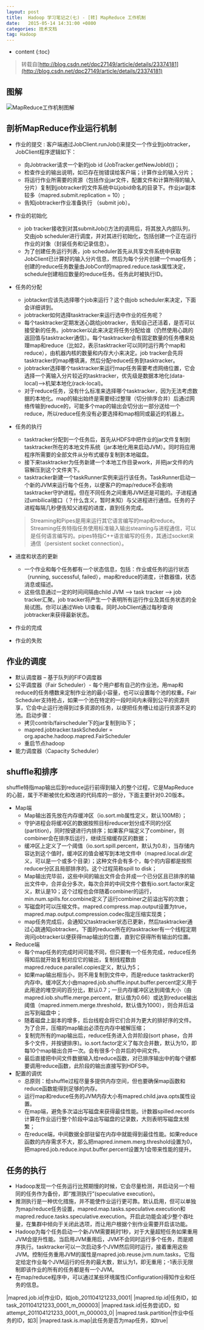 ```yaml
---
layout: post
title:  Hadoop 学习笔记之(七) - [转] MapReduce 工作机制
date:   2015-05-14 14:31:00 +0800
categories: 技术文档
tag: Hadoop
---
```


* content
{:toc}


> 转载自[http://blog.csdn.net/dpc27149/article/details/23374181](http://blog.csdn.net/dpc27149/article/details/23374181)

图解
---------------------------------
![MapReduce工作机制图解](/images/blog/hadoop/07-mapreduce-works/how-mapreduce-works.png)

剖析MapReduce作业运行机制
---------------------------------

* 作业的提交 : 客户端通过JobClient.runJob()来提交一个作业到jobtracker，JobClient程序逻辑如下：
	+ 向Jobtracker请求一个新的job id (JobTracker.getNewJobId())；
	+ 检查作业的输出说明，如已存在抛错误给客户端；计算作业的输入分片；
	+ 将运行作业所需要的资源（包括作业jar文件，配置文件和计算所得的输入分片）复制到jobtracker的文件系统中以jobid命名的目录下。作业jar副本较多（mapred.submit.replication = 10）;
	+ 告知jobtracker作业准备执行 （submit job）。
* 作业的初始化
	+ job tracker接收到对其submitJob()方法的调用后，将其放入内部队列，交由job scheduler进行调度，并对其进行初始化，包括创建一个正在运行作业的对象（封装任务和记录信息）。
	+ 为了创建任务运行列表，job scheduler首先从共享文件系统中获取JobClient已计算好的输入分片信息，然后为每个分片创建一个map任务；创建的reduce任务数量由JobConf的mapred.reduce.task属性决定，schedule创建相应数量的reduce任务。任务此时被执行ID。
* 任务的分配
	+ jobtacker应该先选择哪个job来运行？这个由job scheduler来决定，下面会详细讲到。
	+ jobtracker如何选择tasktracker来运行选中作业的任务呢？
	+ 每个tasktracker定期发送心跳给jobtracker，告知自己还活着，是否可以接受新的任务。jobtracker以此来决定将任务分配给谁（仍然使用心跳的返回值与tasktracker通信）。每个tasktracker会有固定数量的任务槽来处理map和reduce（比如2，表示tasktracker可以同时运行两个map和reduce），由机器内核的数量和内存大小来决定。job tracker会先将tasktracker的map槽填满，然后分配reduce任务到tasktracker。
	+ jobtracker选择哪个tasktracker来运行map任务需要考虑网络位置，它会选择一个离输入分片较近的tasktracker，优先级是数据本地化(data-local)–>机架本地化(rack-local)。
	+ 对于reduce任务，没有什么标准来选择哪个tasktracker，因为无法考虑数据的本地化。map的输出始终是需要经过整理（切分排序合并）后通过网络传输到reduce的，可能多个map的输出会切分出一部分送给一个reduce，所以reduce任务没有必要选择和map相同或最近的机器上。
* 任务的执行
	+ tasktracker分配到一个任务后，首先从HDFS中把作业的jar文件复制到tasktracker所在的本地文件系统（jar本地化用来启动JVM）。同时将应用程序所需要的全部文件从分布式缓存复制到本地磁盘。
	+ 接下来tasktracker为任务新建一个本地工作目录work，并把jar文件的内容解压到这个文件夹下。
	+ tasktracker新建一个taskRunner实例来运行该任务。TaskRunner启动一个新的JVM来运行每个任务，以便客户的map/reduce不会影响tasktracker守护进程。但在不同任务之间重用JVM还是可能的。子进程通过umbilical接口（？什么含义，暂时未知）与父进程进行通信。任务的子进程每隔几秒便告知父进程的进度，直到任务完成。
	
	> Streaming和Pipes是用来运行其它语言编写的map和reduce。Streaming任务特指任务使用标准输入输出steaming与进程通信，可以是任何语言编写的。pipes特指C++语言编写的任务，其通过socket来通信（persistent socket connection）。
	
* 进度和状态的更新
	+ 一个作业和每个任务都有一个状态信息，包括：作业或任务的运行状态（running, successful, failed），map和reduce的进度，计数器值，状态消息或描述。
	+ 这些信息通过一定的时间间隔由child JVM –> task tracker –> job tracker汇聚。job tracker将产生一个表明所有运行作业及其任务状态的全局试图。你可以通过Web UI查看。同时JobClient通过每秒查询jobtracker来获得最新状态。
* 作业的完成
* 作业的失败

作业的调度
---------------------------------

* 默认调度器 – 基于队列的FIFO调度器
* 公平调度器（Fair Scheduler）- 每个用户都有自己的作业池，用map和reduce的任务槽数来定制作业池的最小容量，也可以设置每个池的权重。Fair Scheduler支持抢占，如果一个池在特定的一段时间内未得到公平的资源共享，它会中止运行池得到过多资源的任务，以便把任务槽让给运行资源不足的池。启动步骤：
	+ 拷贝contrib/fairscheduler下的jar复制到lib下；
	+ mapred.jobtracker.taskScheduler = org.apache.hadoop.mapred.FairScheduler
	+ 重启节点hadoop
* 能力调度器（Capacity Scheduler）

shuffle和排序
---------------------------------

shuffle特指map输出后到reduce运行前得到输入的整个过程，它是MapReduce的心脏，属于不断被优化和改进的代码库的一部分，下面主要针对0.20版本。

* Map端
	+ Map输出首先放在内存缓冲区（io.sort.mb属性定义，默认100MB）；
	+ 守护进程会将缓冲区的数据按照目标reducer划分成不同的分区(partition)，同时按键进行内排序；如果客户端定义了combiner，则combiner会在排序后运行，继续压缩缓存区的数据；
	+ 缓冲区上定义了一个阈值（io.sort.spill.percent，默认为0.8），当存储内容达到这个值时，缓冲区的值会被写到本地文件中（mapred.local.dir定义，可以是一个或多个目录）；这种文件会有多个，每个的内容都是按照reducer分区且局部排序的。这个过程简称spill to disk；
	+ Map输出完毕前，这些中间的输出文件会合并成一个已分区且已排序的输出文件中，合并会分多次，每次合并的中间文件个数有io.sort.factor来定义，默认是10；这个过程也会伴随着combiner的运行，min.num.spills.for.combine定义了运行combiner之前溢出写的次数；
	+ 写磁盘时可以压缩文件。mapred.compress.map.output设置为true，mapred.map.output.compression.codec指定压缩实现类；
	+ map任务完成后，会通知父tasktracker状态已更新，然后tasktracker通过心跳通知jobtracker。下面的reduce所在的tasktracker有一个线程定期询问jobtracker以便获得map输出的位置，直到它获得所有输出的位置。
* Reduce端
	+ 每个map任务的完成时间可能不同，但只要有一个任务完成，reduce任务得知后就开始复制对应它的输出，复制线程数由mapred.reduce.parallel.copies定义，默认为5；
	+ 如果map输出相当小，则不用复制到文件中，而是reduce tasktracker的内存中。缓冲区大小由mapred.job.shuffle.input.buffer.percent定义用于此用途的堆空间的百分比，默认0.7；一旦内存缓冲区达到阈值大小（由mapred.iob.shuffle.merge.percent，默认值为0.66）或达到reduce输出阈值（mapred.inmem.merge.threshold，默认值为1000），则合并后溢出写到磁盘中；
	+ 随着磁盘上副本的增多，后台线程会将它们合并为更大的排好序的文件。为了合并，压缩的map输出必须在内存中被解压缩；
	+ 复制完所有的map输出后，reduce任务进入合并阶段(sort phase，合并多个文件，并按键排序)。io.sort.factor定义了每次合并数，默认为10，即每10个map输出合并一次。会有很多个合并后的中间文件。
	+ 最后直接把中间文件数据输入给reduce函数，对已排序输出中的每个键都要调用reduce函数，此阶段的输出直接写到HDFS中。
* 配置的调优
	+ 总原则：给shuffle过程尽量多提供内存空间，但也要确保map函数和reduce函数能得到足够的内存。
	+ 运行map和reduce任务的JVM内存大小有mapred.child.java.opts属性设置。
	+ 在map端，避免多次溢出写磁盘来获得最佳性能。计数器spilled.records计算在作业运行整个阶段中溢出写磁盘的记录数，大则表明写磁盘太频繁；
	+ 在reduce端，中间数据全部驻留在内存中就能得到最佳性能。如果reduce函数的内存需求不大，那么把mapred.inmem.merg.threshold设置为0，把mapred.job.reduce.input.buffer.percent设置为1会带来性能的提升。

任务的执行
---------------------------------

* Hadoop发现一个任务运行比预期慢的时候，它会尽量检测，并启动另一个相同的任务作为备份，即“推测执行”(speculative execution)。
* 推测执行是一种优化措施，并不能使作业运行更可靠。默认启用，但可以单独为map/reduce任务设置，mapred.map.tasks.speculative.execution和mapred.reduce.tasks.speculative.execution。开启此功能会减少整个吞吐量，在集群中倾向于关闭此选项，而让用户根据个别作业需要开启该功能。
* Hadoop为每个任务启动一个新JVM需要耗时1秒，对于大量超短任务如果重用JVM会提升性能。当启用JVM重用后，JVM不会同时运行多个任务，而是顺序执行。tasktracker可以一次启动多个JVM然后同时运行，接着重用这些JVM。控制任务重用JVM的属性是mapred.job.reuse.jvm.num.tasks，它指定给定作业每个JVM运行的任务的最大数，默认为1，即无重用；-1表示无限制即该作业的所有的任务都是有一个JVM。
* 在map/reduce程序中，可以通过某些环境属性(Configuration)得知作业和任务的信息。

|mapred.job.id|作业ID，如job_201104121233_0001|
|mapred.tip.id|任务ID，如task_201104121233_0001_m_000003|
|mapred.task.id|任务尝试ID，如attempt_201104121233_0001_m_000003_0|
|mapred.task.partition|作业中任务的ID，如3|
|mapred.task.is.map|此任务是否为map任务，如true|

<br />
<br />
